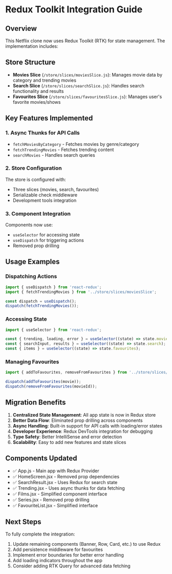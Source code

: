 # Redux Toolkit Integration Guide

## Overview
This Netflix clone now uses Redux Toolkit (RTK) for state management. The implementation includes:

## Store Structure
- **Movies Slice** (`/store/slices/moviesSlice.js`): Manages movie data by category and trending movies
- **Search Slice** (`/store/slices/searchSlice.js`): Handles search functionality and results
- **Favourites Slice** (`/store/slices/favouritesSlice.js`): Manages user's favorite movies/shows

## Key Features Implemented

### 1. Async Thunks for API Calls
- `fetchMoviesByCategory` - Fetches movies by genre/category
- `fetchTrendingMovies` - Fetches trending content
- `searchMovies` - Handles search queries

### 2. Store Configuration
The store is configured with:
- Three slices (movies, search, favourites)
- Serializable check middleware
- Development tools integration

### 3. Component Integration
Components now use:
- `useSelector` for accessing state
- `useDispatch` for triggering actions
- Removed prop drilling

## Usage Examples

### Dispatching Actions
```javascript
import { useDispatch } from 'react-redux';
import { fetchTrendingMovies } from '../store/slices/moviesSlice';

const dispatch = useDispatch();
dispatch(fetchTrendingMovies());
```

### Accessing State
```javascript
import { useSelector } from 'react-redux';

const { trending, loading, error } = useSelector((state) => state.movies);
const { searchInput, results } = useSelector((state) => state.search);
const { items } = useSelector((state) => state.favourites);
```

### Managing Favourites
```javascript
import { addToFavourites, removeFromFavourites } from '../store/slices/favouritesSlice';

dispatch(addToFavourites(movie));
dispatch(removeFromFavourites(movieId));
```

## Migration Benefits
1. **Centralized State Management**: All app state is now in Redux store
2. **Better Data Flow**: Eliminated prop drilling across components
3. **Async Handling**: Built-in support for API calls with loading/error states
4. **Developer Experience**: Redux DevTools integration for debugging
5. **Type Safety**: Better IntelliSense and error detection
6. **Scalability**: Easy to add new features and state slices

## Components Updated
- ✅ App.js - Main app with Redux Provider
- ✅ HomeScreen.jsx - Removed prop dependencies
- ✅ SearchResult.jsx - Uses Redux for search state
- ✅ Trending.jsx - Uses async thunks for data fetching
- ✅ Films.jsx - Simplified component interface
- ✅ Series.jsx - Removed prop drilling
- ✅ FavouriteList.jsx - Simplified interface

## Next Steps
To fully complete the integration:
1. Update remaining components (Banner, Row, Card, etc.) to use Redux
2. Add persistence middleware for favourites
3. Implement error boundaries for better error handling
4. Add loading indicators throughout the app
5. Consider adding RTK Query for advanced data fetching